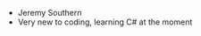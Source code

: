 - Jeremy Southern
- Very new to coding, learning C# at the moment


<!---
jezzd1h/jezzd1h is a ✨ special ✨ repository because its `README.md` (this file) appears on your GitHub profile.
You can click the Preview link to take a look at your changes.
--->
